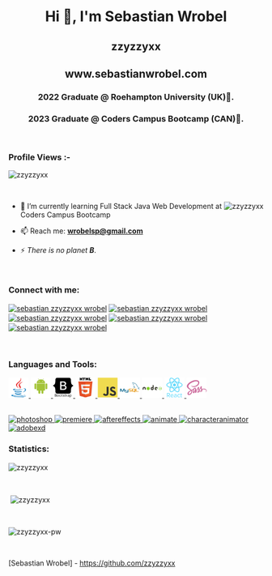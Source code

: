 <h1 align="center">Hi 👋, I'm Sebastian Wrobel</h1>
<h2 align="center">zzyzzyxx</h2>
<h2 align="center">www.sebastianwrobel.com</h2>
<h3 align="center">2022 Graduate @ Roehampton University (UK)🌟.</h3>
<h3 align="center">2023 Graduate @ Coders Campus Bootcamp (CAN)🌟.</h3>

<br>

<p align="right"> <h3>Profile Views :-</h3> <img src="https://komarev.com/ghpvc/?username=zzyzzyxx&label=Profile%20views&color=0e75b6&style=flat"
    alt="zzyzzyxx" /> 
  </p>

<br>

<p><img align="right" src="https://media0.giphy.com/media/vzO0Vc8b2VBLi/giphy.gif?cid=790b76111f320d913bf85b8202d909b31dc170995d2cd453&rid=giphy.gif&ct=g" alt="zzyzzyxx" /></p>


- 🌱 I’m currently learning Full Stack Java Web Development at Coders Campus Bootcamp

- 📫 Reach me: **wrobelsp@gmail.com**

- ⚡ <i>There is no planet <b>B</b></i>.

<br>

<h3 align="left">Connect with me:</h3>
<p align="left">
  <a href="https://www.linkedin.com/in/sebastian-p-wrobel/" target="blank"><img align="center"
      src="https://raw.githubusercontent.com/rahuldkjain/github-profile-readme-generator/master/src/images/icons/Social/linked-in-alt.svg"
      alt="sebastian zzyzzyxx wrobel" height="30" width="40" /></a>
  <a href="https://www.facebook.com/sebamelon1" target="blank"><img align="center"
      src="https://raw.githubusercontent.com/rahuldkjain/github-profile-readme-generator/master/src/images/icons/Social/facebook.svg"
      alt="sebastian zzyzzyxx wrobel" height="30" width="40" /></a>
  <a href="" target="blank"><img align="center"
      src="https://raw.githubusercontent.com/rahuldkjain/github-profile-readme-generator/master/src/images/icons/Social/instagram.svg"
      alt="sebastian zzyzzyxx wrobel" height="30" width="40" /></a>
  <a href="" target="blank"><img align="center"
      src="https://raw.githubusercontent.com/rahuldkjain/github-profile-readme-generator/master/src/images/icons/Social/codepen.svg"
      alt="sebastian zzyzzyxx wrobel" height="30" width="40" /></a>
 <a href="" target="blank"><img align="center"
      src="https://raw.githubusercontent.com/rahuldkjain/github-profile-readme-generator/master/src/images/icons/Social/twitter.svg"
      alt="sebastian zzyzzyxx wrobel" height="30" width="40" /></a>
</p>

<br>

<h3 align="left">Languages and Tools:</h3>
<p align="left"> 
<a href="https://www.java.com" target="_blank" rel="noreferrer"> <img
      src="https://raw.githubusercontent.com/devicons/devicon/master/icons/java/java-original.svg" alt="java" width="40"
      height="40" /> </a> 
<a href="https://developer.android.com" target="_blank" rel="noreferrer"> <img
      src="https://raw.githubusercontent.com/devicons/devicon/master/icons/android/android-original-wordmark.svg"
      alt="android" width="40" height="40" /> </a> 
<a href="https://getbootstrap.com" target="_blank" rel="noreferrer">
    <img src="https://raw.githubusercontent.com/devicons/devicon/master/icons/bootstrap/bootstrap-plain-wordmark.svg"
      alt="bootstrap" width="40" height="40" /> </a> 
<a href="https://www.w3schools.com/css/" target="_blank"
    rel="noreferrer"> <imgsrc="https://raw.githubusercontent.com/devicons/devicon/master/icons/css3/css3-original-wordmark.svg" alt="css3"
      width="40" height="40" /> </a> 
<a href="https://www.w3.org/html/" target="_blank" rel="noreferrer"> <img
      src="https://raw.githubusercontent.com/devicons/devicon/master/icons/html5/html5-original-wordmark.svg"
      alt="html5" width="40" height="40" /> </a> 
<a href="https://developer.mozilla.org/en-US/docs/Web/JavaScript" target="_blank"
    rel="noreferrer"> <img
      src="https://raw.githubusercontent.com/devicons/devicon/master/icons/javascript/javascript-original.svg"
      alt="javascript" width="40" height="40" /> </a> 
<a href="https://www.mysql.com/" target="_blank" rel="noreferrer"> <img
      src="https://raw.githubusercontent.com/devicons/devicon/master/icons/mysql/mysql-original-wordmark.svg"
      alt="mysql" width="40" height="40" /> </a> </a> 
<a href="https://nodejs.org" target="_blank" rel="noreferrer"> <img
      src="https://raw.githubusercontent.com/devicons/devicon/master/icons/nodejs/nodejs-original-wordmark.svg"
      alt="nodejs" width="40" height="40" /> </a> 
<a href="https://reactjs.org/" target="_blank" rel="noreferrer"> <img
      src="https://raw.githubusercontent.com/devicons/devicon/master/icons/react/react-original-wordmark.svg"
      alt="react" width="40" height="40" /> </a> 
<a href="https://sass-lang.com" target="_blank" rel="noreferrer"> <img
      src="https://raw.githubusercontent.com/devicons/devicon/master/icons/sass/sass-original.svg" alt="sass" width="40"
      height="40" /> </a> </p>      
   <br>
<a href="https://www.adobe.com/uk/creativecloud.html" target="_blank" rel="noreferrer"> <img
      src="https://cdn-icons-png.flaticon.com/512/5968/5968520.png" alt="photoshop"
      width="40" height="40" /> </a>
<a href="https://www.adobe.com/uk/creativecloud.html" target="_blank" rel="noreferrer"> <img
      src="https://cdn-icons-png.flaticon.com/512/5968/5968525.png" alt="premiere"
      width="40" height="40" /> </a>
<a href="https://www.adobe.com/uk/creativecloud.html" target="_blank" rel="noreferrer"> <img
      src="https://upload.wikimedia.org/wikipedia/commons/thumb/c/cb/Adobe_After_Effects_CC_icon.svg/512px-Adobe_After_Effects_CC_icon.svg.png?20210519030120" alt="aftereffects"
      width="40" height="40" /> </a>
<a href="https://www.adobe.com/uk/creativecloud.html" target="_blank" rel="noreferrer"> <img
      src="https://cdn-icons-png.flaticon.com/512/5968/5968435.png" alt="animate"
      width="40" height="40" /> </a>
<a href="https://www.adobe.com/uk/creativecloud.html" target="_blank" rel="noreferrer"> <img
      src="https://cdn-icons-png.flaticon.com/512/5968/5968453.png" alt="characteranimator"
      width="40" height="40" /> </a>
<a href="https://www.adobe.com/uk/creativecloud.html" target="_blank" rel="noreferrer"> <img
      src="https://cdn-icons-png.flaticon.com/512/5968/5968559.png" alt="adobexd"
      width="40" height="40" /> </a>

<br>

<h3>Statistics:</h3>
<p><img align="center"
    src="https://github-readme-stats.vercel.app/api/top-langs?username=zzyzzyxx&show_icons=true&locale=en&bg_color=0d1117&text_color=ffffff&layout=compact"
    alt="zzyzzyxx" 
    bg_color=#808080/></p>

<br>

<p>&nbsp;<img align="center" src="https://github-readme-stats.vercel.app/api?username=zzyzzyxx&show_icons=true&locale=en&bg_color=0d1117&text_color=ffffff&repo=convoychat"
    alt="zzyzzyxx" /></p>

<br>

<p><img align="center" src="https://github-readme-streak-stats.herokuapp.com/?user=zzyzzyxx&theme=dark&background=0d1117&date_format=M%20j%5B%2C%20Y%5D" alt="zzyzzyxx-pw" /></p>
      
<p align="left"> <a href="https://twitter.com/" target="blank"><img
      src="https://img.shields.io/twitter/follow/?logo=twitter&style=for-the-badge" alt="" /></a> </p>

[Sebastian Wrobel] - https://github.com/zzyzzyxx
